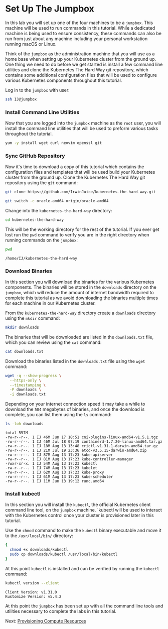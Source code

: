 # Set Up The Jumpbox

In this lab you will set up one of the four machines to be a `jumpbox`. This machine will be used to run commands in this tutorial. While a dedicated machine is being used to ensure consistency, these commands can also be run from just about any machine including your personal workstation running macOS or Linux.

Think of the `jumpbox` as the administration machine that you will use as a home base when setting up your Kubernetes cluster from the ground up. One thing we need to do before we get started is install a few command line utilities and clone the Kubernetes The Hard Way git repository, which contains some additional configuration files that will be used to configure various Kubernetes components throughout this tutorial. 

Log in to the `jumpbox` with user:

```bash
ssh IJ@jumpbox
```
### Install Command Line Utilities

Now that you are logged into the `jumpbox` machine as the `root` user, you will install the command line utilities that will be used to preform various tasks throughout the tutorial. 

```bash
yum -y install wget curl neovim openssl git
```

### Sync GitHub Repository

Now it's time to download a copy of this tutorial which contains the configuration files and templates that will be used build your Kubernetes cluster from the ground up. Clone the Kubernetes The Hard Way git repository using the `git` command:

```bash
git clone https://github.com/IrwinJuice/kubernetes-the-hard-way.git
```

```bash
git switch -c oracle-amd64 origin/oracle-amd64
```

Change into the `kubernetes-the-hard-way` directory:

```bash
cd kubernetes-the-hard-way
```

This will be the working directory for the rest of the tutorial. If you ever get lost run the `pwd` command to verify you are in the right directory when running commands on the `jumpbox`:

```bash
pwd
```

```text
/home/IJ/kubernetes-the-hard-way
```

### Download Binaries

In this section you will download the binaries for the various Kubernetes components. The binaries will be stored in the `downloads` directory on the `jumpbox`, which will reduce the amount of internet bandwidth required to complete this tutorial as we avoid downloading the binaries multiple times for each machine in our Kubernetes cluster.

From the `kubernetes-the-hard-way` directory create a `downloads` directory using the `mkdir` command:

```bash
mkdir downloads
```

The binaries that will be downloaded are listed in the `downloads.txt` file, which you can review using the `cat` command:

```bash
cat downloads.txt
```

Download the binaries listed in the `downloads.txt` file using the `wget` command:

```bash
wget -q --show-progress \
  --https-only \
  --timestamping \
  -P downloads \
  -i downloads.txt
```

Depending on your internet connection speed it may take a while to download the `584` megabytes of binaries, and once the download is complete, you can list them using the `ls` command:

```bash
ls -loh downloads
```

```text
total 557M
-rw-r--r--. 1 IJ 46M Jun 17 18:51 cni-plugins-linux-amd64-v1.5.1.tgz
-rw-r--r--. 1 IJ 46M Jul 18 07:19 containerd-1.7.20-linux-amd64.tar.gz
-rw-r--r--. 1 IJ 18M Aug 13 13:48 crictl-v1.31.1-darwin-amd64.tar.gz
-rw-r--r--. 1 IJ 21M Jul 19 23:36 etcd-v3.5.15-darwin-amd64.zip
-rw-r--r--. 1 IJ 87M Aug 13 17:23 kube-apiserver
-rw-r--r--. 1 IJ 81M Aug 13 17:23 kube-controller-manager
-rwxr-xr-x. 1 IJ 54M Aug 13 17:23 kubectl
-rw-r--r--. 1 IJ 74M Aug 13 17:23 kubelet
-rw-r--r--. 1 IJ 62M Aug 13 17:23 kube-proxy
-rw-r--r--. 1 IJ 61M Aug 13 17:23 kube-scheduler
-rw-r--r--. 1 IJ 11M Jun 13 19:12 runc.amd64
```

### Install kubectl

In this section you will install the `kubectl`, the official Kubernetes client command line tool, on the `jumpbox` machine. `kubectl will be used to interact with the Kubernetes control once your cluster is provisioned later in this tutorial.

Use the `chmod` command to make the `kubectl` binary executable and move it to the `/usr/local/bin/` directory:

```bash
{
  chmod +x downloads/kubectl
  sudo cp downloads/kubectl /usr/local/bin/kubectl
}
```

At this point `kubectl` is installed and can be verified by running the `kubectl` command:

```bash
kubectl version --client
```

```text
Client Version: v1.31.0
Kustomize Version: v5.4.2
```

At this point the `jumpbox` has been set up with all the command line tools and utilities necessary to complete the labs in this tutorial.

Next: [Provisioning Compute Resources](03-compute-resources.md)

